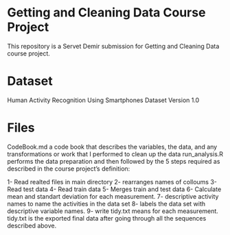 # Getting and Cleaning Data Course Project
 This repository is a Servet Demir submission for Getting and Cleaning Data course project. 
 
# Dataset
Human Activity Recognition Using Smartphones Dataset
Version 1.0
# Files
CodeBook.md a code book that describes the variables, the data, and any transformations or work that I performed to clean up the data
run_analysis.R performs the data preparation and then followed by the 5 steps required as described in the course project’s definition:

1- Read realted files in main directory
2- rearranges names of colloums
3- Read test data
4- Read train data
5- Merges train and test data
6- Calculate mean and standart deviation for each measurement.
7- descriptive activity names to name the activities in the data set
8- labels the data set with descriptive variable names.
9- write tidy.txt means  for each measurement.
tidy.txt is the exported final data after going through all the sequences described above.
